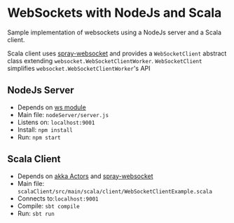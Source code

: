 # WebSockets with NodeJs and Scala

Sample implementation of websockets using a NodeJs server and a Scala client.

Scala client uses [spray-websocket](https://github.com/wandoulabs/spray-websocket) and provides a ``WebSocketClient`` abstract class extending  ``websocket.WebSocketClientWorker``. ``WebSocketClient`` simplifies ``websocket.WebSocketClientWorker``'s API

## NodeJs Server
- Depends on [ws module](https://www.npmjs.com/package/ws])
- Main file: ``nodeServer/server.js``
- Listens on: ``localhost:9001``
- Install: ``npm install``
- Run: ``npm start``

## Scala Client
- Depends on [akka Actors](http://doc.akka.io/docs/akka/snapshot/scala/actors.html) and [spray-websocket](https://github.com/wandoulabs/spray-websocket)
- Main file: ``scalaClient/src/main/scala/client/WebSocketClientExample.scala``
- Connects to:``localhost:9001`` 
- Compile: ``sbt compile``
- Run: ``sbt run``
